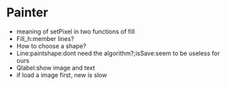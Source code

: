 # Painter

- meaning of setPixel in two functions of fill
- Fill_h:member lines?
- How to choose a shape?
- Line:paintshape:dont need the algorithm?;isSave:seem to be useless for ours
- Qlabel:show image and text
- if load a image first, new is slow